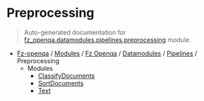 # Preprocessing

> Auto-generated documentation for [fz_openqa.datamodules.pipelines.preprocessing](blob/master/fz_openqa/datamodules/pipelines/preprocessing/__init__.py) module.

- [Fz-openqa](../../../../README.md#fz-openqa-index) / [Modules](../../../../MODULES.md#fz-openqa-modules) / [Fz Openqa](../../../index.md#fz-openqa) / [Datamodules](../../index.md#datamodules) / [Pipelines](../index.md#pipelines) / Preprocessing
    - Modules
        - [ClassifyDocuments](classify_documents.md#classifydocuments)
        - [SortDocuments](sort_documents.md#sortdocuments)
        - [Text](text.md#text)
